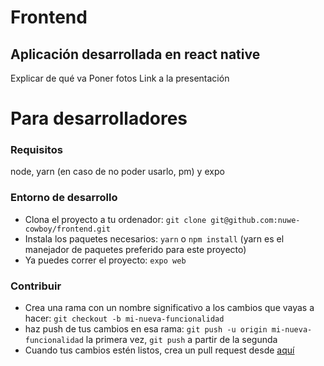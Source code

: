 # Frontend

## Aplicación desarrollada en react native

Explicar de qué va
Poner fotos
Link a la presentación

# Para desarrolladores
### Requisitos
node, yarn (en caso de no poder usarlo, pm) y expo
### Entorno de desarrollo
 - Clona el proyecto a tu ordenador: `git clone git@github.com:nuwe-cowboy/frontend.git`
 - Instala los paquetes necesarios: `yarn` o `npm install` (yarn es el manejador de paquetes preferido para este proyecto)
 - Ya puedes correr el proyecto: `expo web` 
### Contribuir
 - Crea una rama con un nombre significativo a los cambios que vayas a hacer: `git checkout -b mi-nueva-funcionalidad`
 - haz push de tus cambios en esa rama: `git push -u origin mi-nueva-funcionalidad` la primera vez, `git push` a partir de la segunda
 - Cuando tus cambios estén listos, crea un pull request desde [aquí](https://github.com/nuwe-cowboy/frontend/pulls)

